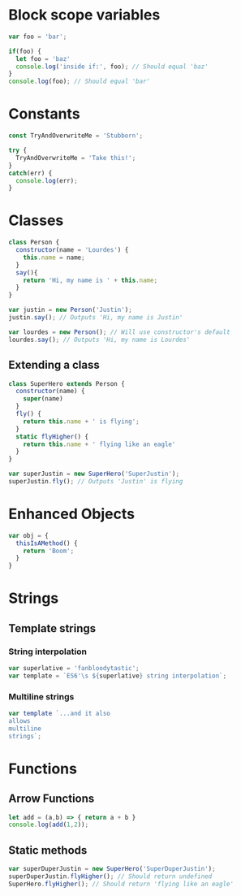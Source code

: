 # Block scope variables

```javascript
var foo = 'bar';

if(foo) {
  let foo = 'baz'
  console.log('inside if:', foo); // Should equal 'baz'
}
console.log(foo); // Should equal 'bar'
```

# Constants

```javascript
const TryAndOverwriteMe = 'Stubborn';

try {
  TryAndOverwriteMe = 'Take this!';
}
catch(err) {
  console.log(err);
}
```

# Classes

```javascript
class Person {
  constructor(name = 'Lourdes') {
    this.name = name;
  }
  say(){
    return 'Hi, my name is ' + this.name;
  }
}
```
```javascript
var justin = new Person('Justin');
justin.say(); // Outputs 'Hi, my name is Justin'

var lourdes = new Person(); // Will use constructor's default
lourdes.say(); // Outputs 'Hi, my name is Lourdes'
```

## Extending a class

```javascript
class SuperHero extends Person {
  constructor(name) {
    super(name)
  }
  fly() {
    return this.name + ' is flying';
  }
  static flyHigher() {
    return this.name + ' flying like an eagle'
  }
}
```
```javascript
var superJustin = new SuperHero('SuperJustin');
superJustin.fly(); // Outputs 'Justin' is flying
```

# Enhanced Objects

```javascript
var obj = {
  thisIsAMethod() {
    return 'Boom';
  }
}
```

# Strings

## Template strings

### String interpolation
```javascript
var superlative = 'fanbloodytastic';
var template = `ES6'\s ${superlative} string interpolation`;
```

### Multiline strings
```javascript
var template `...and it also
allows
multiline
strings`;
```

# Functions

## Arrow Functions

```javascript
let add = (a,b) => { return a + b }
console.log(add(1,2));
```

## Static methods

```javascript
var superDuperJustin = new SuperHero('SuperDuperJustin');
superDuperJustin.flyHigher(); // Should return undefined
SuperHero.flyHigher(); // Should return 'flying like an eagle'
```

